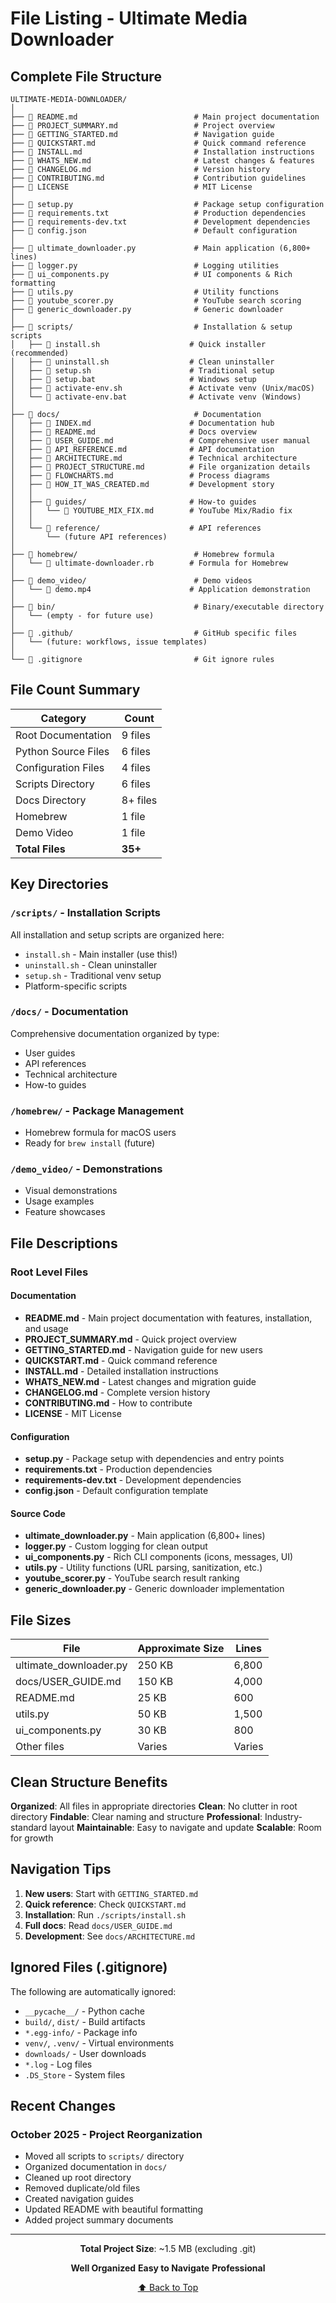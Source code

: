 # File Listing - Ultimate Media Downloader

## Complete File Structure

```
ULTIMATE-MEDIA-DOWNLOADER/
│
├── 📄 README.md                          # Main project documentation
├── 📄 PROJECT_SUMMARY.md                 # Project overview
├── 📄 GETTING_STARTED.md                 # Navigation guide
├── 📄 QUICKSTART.md                      # Quick command reference
├── 📄 INSTALL.md                         # Installation instructions
├── 📄 WHATS_NEW.md                       # Latest changes & features
├── 📄 CHANGELOG.md                       # Version history
├── 📄 CONTRIBUTING.md                    # Contribution guidelines
├── 📄 LICENSE                            # MIT License
│
├── 📄 setup.py                           # Package setup configuration
├── 📄 requirements.txt                   # Production dependencies
├── 📄 requirements-dev.txt               # Development dependencies
├── 📄 config.json                        # Default configuration
│
├── 📄 ultimate_downloader.py             # Main application (6,800+ lines)
├── 📄 logger.py                          # Logging utilities
├── 📄 ui_components.py                   # UI components & Rich formatting
├── 📄 utils.py                           # Utility functions
├── 📄 youtube_scorer.py                  # YouTube search scoring
├── 📄 generic_downloader.py              # Generic downloader
│
├── 📁 scripts/                           # Installation & setup scripts
│   ├── 📄 install.sh                    # Quick installer (recommended)
│   ├── 📄 uninstall.sh                  # Clean uninstaller
│   ├── 📄 setup.sh                      # Traditional setup
│   ├── 📄 setup.bat                     # Windows setup
│   ├── 📄 activate-env.sh               # Activate venv (Unix/macOS)
│   └── 📄 activate-env.bat              # Activate venv (Windows)
│
├── 📁 docs/                              # Documentation
│   ├── 📄 INDEX.md                      # Documentation hub
│   ├── 📄 README.md                     # Docs overview
│   ├── 📄 USER_GUIDE.md                 # Comprehensive user manual
│   ├── 📄 API_REFERENCE.md              # API documentation
│   ├── 📄 ARCHITECTURE.md               # Technical architecture
│   ├── 📄 PROJECT_STRUCTURE.md          # File organization details
│   ├── 📄 FLOWCHARTS.md                 # Process diagrams
│   ├── 📄 HOW_IT_WAS_CREATED.md         # Development story
│   │
│   ├── 📁 guides/                       # How-to guides
│   │   └── 📄 YOUTUBE_MIX_FIX.md        # YouTube Mix/Radio fix
│   │
│   └── 📁 reference/                    # API references
│       └── (future API references)
│
├── 📁 homebrew/                          # Homebrew formula
│   └── 📄 ultimate-downloader.rb        # Formula for Homebrew
│
├── 📁 demo_video/                        # Demo videos
│   └── 📄 demo.mp4                      # Application demonstration
│
├── 📁 bin/                               # Binary/executable directory
│   └── (empty - for future use)
│
├── 📁 .github/                           # GitHub specific files
│   └── (future: workflows, issue templates)
│
└── 📄 .gitignore                         # Git ignore rules
```

## File Count Summary

| Category | Count |
|----------|-------|
|  Root Documentation | 9 files |
|  Python Source Files | 6 files |
|  Configuration Files | 4 files |
|  Scripts Directory | 6 files |
|  Docs Directory | 8+ files |
|  Homebrew | 1 file |
|  Demo Video | 1 file |
| **Total Files** | **35+** |

## Key Directories

### `/scripts/` - Installation Scripts
All installation and setup scripts are organized here:
- `install.sh` - Main installer (use this!)
- `uninstall.sh` - Clean uninstaller
- `setup.sh` - Traditional venv setup
- Platform-specific scripts

### `/docs/` - Documentation
Comprehensive documentation organized by type:
- User guides
- API references
- Technical architecture
- How-to guides

### `/homebrew/` - Package Management
- Homebrew formula for macOS users
- Ready for `brew install` (future)

### `/demo_video/` - Demonstrations
- Visual demonstrations
- Usage examples
- Feature showcases

## File Descriptions

### Root Level Files

#### Documentation
- **README.md** - Main project documentation with features, installation, and usage
- **PROJECT_SUMMARY.md** - Quick project overview
- **GETTING_STARTED.md** - Navigation guide for new users
- **QUICKSTART.md** - Quick command reference
- **INSTALL.md** - Detailed installation instructions
- **WHATS_NEW.md** - Latest changes and migration guide
- **CHANGELOG.md** - Complete version history
- **CONTRIBUTING.md** - How to contribute
- **LICENSE** - MIT License

#### Configuration
- **setup.py** - Package setup with dependencies and entry points
- **requirements.txt** - Production dependencies
- **requirements-dev.txt** - Development dependencies
- **config.json** - Default configuration template

#### Source Code
- **ultimate_downloader.py** - Main application (6,800+ lines)
- **logger.py** - Custom logging for clean output
- **ui_components.py** - Rich CLI components (icons, messages, UI)
- **utils.py** - Utility functions (URL parsing, sanitization, etc.)
- **youtube_scorer.py** - YouTube search result ranking
- **generic_downloader.py** - Generic downloader implementation

## File Sizes

| File | Approximate Size | Lines |
|------|-----------------|-------|
| ultimate_downloader.py | 250 KB | 6,800 |
| docs/USER_GUIDE.md | 150 KB | 4,000 |
| README.md | 25 KB | 600 |
| utils.py | 50 KB | 1,500 |
| ui_components.py | 30 KB | 800 |
| Other files | Varies | Varies |

## Clean Structure Benefits

 **Organized**: All files in appropriate directories
 **Clean**: No clutter in root directory
 **Findable**: Clear naming and structure
 **Professional**: Industry-standard layout
 **Maintainable**: Easy to navigate and update
 **Scalable**: Room for growth

## Navigation Tips

1. **New users**: Start with `GETTING_STARTED.md`
2. **Quick reference**: Check `QUICKSTART.md`
3. **Installation**: Run `./scripts/install.sh`
4. **Full docs**: Read `docs/USER_GUIDE.md`
5. **Development**: See `docs/ARCHITECTURE.md`

## Ignored Files (.gitignore)

The following are automatically ignored:
- `__pycache__/` - Python cache
- `build/`, `dist/` - Build artifacts
- `*.egg-info/` - Package info
- `venv/`, `.venv/` - Virtual environments
- `downloads/` - User downloads
- `*.log` - Log files
- `.DS_Store` - System files

## Recent Changes

### October 2025 - Project Reorganization
- Moved all scripts to `scripts/` directory
- Organized documentation in `docs/`
- Cleaned up root directory
- Removed duplicate/old files
- Created navigation guides
- Updated README with beautiful formatting
- Added project summary documents

---

<div align="center">

**Total Project Size**: ~1.5 MB (excluding .git)

**Well Organized**  **Easy to Navigate**  **Professional** 

[⬆ Back to Top](#-file-listing---ultimate-media-downloader)

</div>
